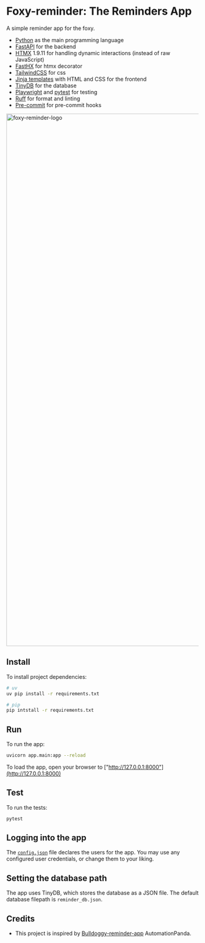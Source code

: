 # Foxy-reminder: The Reminders App
A simple reminder app for the foxy.

* [Python](https://www.python.org/) as the main programming language
* [FastAPI](https://fastapi.tiangolo.com/) for the backend
* [HTMX](https://htmx.org/) 1.9.11 for handling dynamic interactions (instead of raw JavaScript)
* [FastHX](https://volfpeter.github.io/fasthx/) for htmx decorator
* [TailwindCSS](https://tailwindcss.com/) for css
* [Jinja templates](https://jinja.palletsprojects.com/en/3.1.x/) with HTML and CSS for the frontend
* [TinyDB](https://tinydb.readthedocs.io/en/latest/index.html) for the database
* [Playwright](https://playwright.dev/python/) and [pytest](https://docs.pytest.org/) for testing
* [Ruff](https://github.com/astral-sh/ruff) for format and linting
* [Pre-commit](https://pre-commit.com/) for pre-commit hooks

<img width="1393" alt="foxy-reminder-logo" src="https://github.com/szto/foxy-reminder/assets/19988590/331f47b6-b9d5-47d3-919c-c199a6d744c2">

## Install

To install project dependencies:
```bash
# uv
uv pip install -r requirements.txt

# pip
pip intstall -r requirements.txt
```

## Run

To run the app:

```bash
uvicorn app.main:app --reload
```

To load the app, open your browser to ["http://127.0.0.1:8000"](http://127.0.0.1:8000)


## Test

To run the tests:

```bash
pytest
```


## Logging into the app

The [`config.json`](config.json) file declares the users for the app.
You may use any configured user credentials, or change them to your liking.

## Setting the database path

The app uses TinyDB, which stores the database as a JSON file.
The default database filepath is `reminder_db.json`.

## Credits

- This project is inspired by [Bulldoggy-reminder-app](https://github.com/AutomationPanda/bulldoggy-reminders-app) AutomationPanda.

